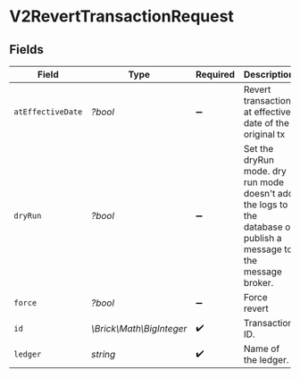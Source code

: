 # V2RevertTransactionRequest


## Fields

| Field                                                                                                              | Type                                                                                                               | Required                                                                                                           | Description                                                                                                        | Example                                                                                                            |
| ------------------------------------------------------------------------------------------------------------------ | ------------------------------------------------------------------------------------------------------------------ | ------------------------------------------------------------------------------------------------------------------ | ------------------------------------------------------------------------------------------------------------------ | ------------------------------------------------------------------------------------------------------------------ |
| `atEffectiveDate`                                                                                                  | *?bool*                                                                                                            | :heavy_minus_sign:                                                                                                 | Revert transaction at effective date of the original tx                                                            |                                                                                                                    |
| `dryRun`                                                                                                           | *?bool*                                                                                                            | :heavy_minus_sign:                                                                                                 | Set the dryRun mode. dry run mode doesn't add the logs to the database or publish a message to the message broker. | true                                                                                                               |
| `force`                                                                                                            | *?bool*                                                                                                            | :heavy_minus_sign:                                                                                                 | Force revert                                                                                                       |                                                                                                                    |
| `id`                                                                                                               | *\Brick\Math\BigInteger*                                                                                           | :heavy_check_mark:                                                                                                 | Transaction ID.                                                                                                    | 1234                                                                                                               |
| `ledger`                                                                                                           | *string*                                                                                                           | :heavy_check_mark:                                                                                                 | Name of the ledger.                                                                                                | ledger001                                                                                                          |